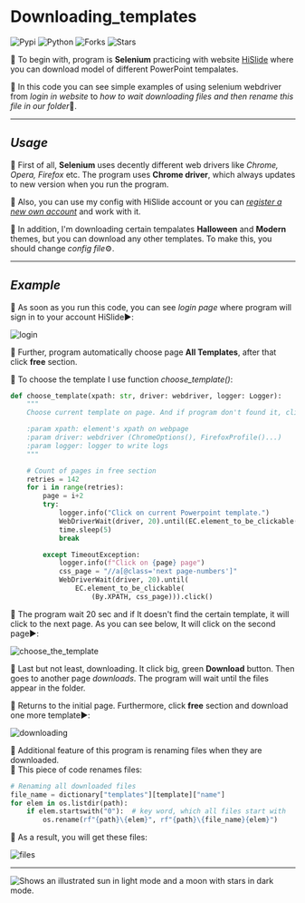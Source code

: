 # Downloading_templates
![Pypi](https://img.shields.io/pypi/v/Selenium?color=orange)
![Python](https://img.shields.io/pypi/pyversions/Selenium?color=gree&style=plastic)
![Forks](https://img.shields.io/github/forks/Kalinka5/Selenium?style=social)
![Stars](https://img.shields.io/github/stars/Kalinka5/Selenium?style=social)

:diamond_shape_with_a_dot_inside: To begin with, program is **Selenium** practicing with website [HiSlide](https://hislide.io/) where you can download model of different PowerPoint tempalates. 

:diamond_shape_with_a_dot_inside: In this code you can see simple examples of using selenium webdriver from *login in website* to *how to wait downloading files and then rename this file in our folder*:file_folder:.
___

## *Usage*
:small_orange_diamond: First of all, **Selenium** uses decently different web drivers like *Chrome, Opera, Firefox* etc. The program uses **Chrome driver**, which always updates to new version when you run the program.

:small_orange_diamond: Also, you can use my config with HiSlide account or you can [*register a new own account*](https://hislide.io/my-account/) and work with it. 

:small_orange_diamond: In addition, I'm downloading certain tempalates **Halloween** and **Modern** themes, but you can download any other templates. To make this, you should change *config file*:gear:.

___

## *Example*
:small_red_triangle: As soon as you run this code, you can see *login page* where program will sign in to your account HiSlide:arrow_forward::

![login](https://user-images.githubusercontent.com/106172806/215406919-1a10630a-0941-47e5-8838-969060191cde.gif)


:small_red_triangle: Further, program automatically choose page **All Templates**, after that click **free** section.

:small_red_triangle: To choose the template I use function *choose_template()*:

```python
def choose_template(xpath: str, driver: webdriver, logger: Logger):
    """
    Choose current template on page. And if program don't found it, click on next page.

    :param xpath: element's xpath on webpage
    :param driver: webdriver (ChromeOptions(), FirefoxProfile()...)
    :param logger: logger to write logs
    """

    # Count of pages in free section
    retries = 142
    for i in range(retries):
        page = i+2
        try:
            logger.info("Click on current Powerpoint template.")
            WebDriverWait(driver, 20).until(EC.element_to_be_clickable((By.XPATH, xpath))).click()
            time.sleep(5)
            break

        except TimeoutException:
            logger.info(f"Click on {page} page")
            css_page = "//a[@class='next page-numbers']"
            WebDriverWait(driver, 20).until(
                EC.element_to_be_clickable(
                    (By.XPATH, css_page))).click()
```
:small_red_triangle: The program wait 20 sec and if It doesn't find the certain template, it will click to the next page. As you can see below, It will click on the second page:arrow_forward::

![choose_the_template](https://user-images.githubusercontent.com/106172806/215406964-dab374b0-79e8-4281-baf6-f9cd74affa10.gif)

:small_red_triangle: Last but not least, downloading. It click big, green **Download** button. Then goes to another page *downloads*. The program will wait until the files appear in the folder.

:small_red_triangle: Returns to the initial page. Furthermore, click **free** section and download one more template:arrow_forward::

![downloading](https://user-images.githubusercontent.com/106172806/215406989-40ec227d-7370-4760-bd6e-40e5924acc2e.gif)

:small_red_triangle: Additional feature of this program is renaming files when they are downloaded.\
:small_red_triangle: This piece of code renames files:
```python
# Renaming all downloaded files 
file_name = dictionary["templates"][template]["name"]
for elem in os.listdir(path):
    if elem.startswith("0"):  # key word, which all files start with
        os.rename(rf"{path}\{elem}", rf"{path}\{file_name}{elem}")
```
:small_red_triangle: As a result, you will get these files:

![files](https://user-images.githubusercontent.com/106172806/215419583-50ea9ee1-1db8-40e6-bb5d-26aae9cfc9e1.jpg)

___

<picture>
  <source media="(prefers-color-scheme: dark)" srcset="https://user-images.githubusercontent.com/25423296/163456776-7f95b81a-f1ed-45f7-b7ab-8fa810d529fa.png">
  <source media="(prefers-color-scheme: light)" srcset="https://user-images.githubusercontent.com/25423296/163456779-a8556205-d0a5-45e2-ac17-42d089e3c3f8.png">
  <img alt="Shows an illustrated sun in light mode and a moon with stars in dark mode." src="https://user-images.githubusercontent.com/25423296/163456779-a8556205-d0a5-45e2-ac17-42d089e3c3f8.png">
</picture>
